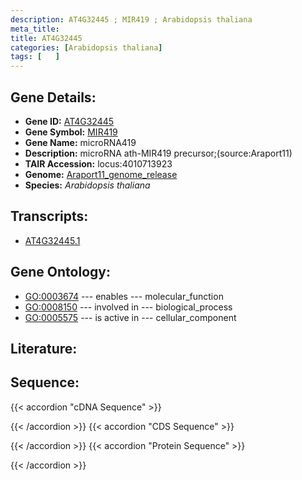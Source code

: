 ```yaml
---
description: AT4G32445 ; MIR419 ; Arabidopsis thaliana
meta_title:
title: AT4G32445
categories: [Arabidopsis thaliana]
tags: [   ]
---
```


## Gene Details:
- **Gene ID:** [AT4G32445](https://www.arabidopsis.org/locus?name=AT4G32445)
- **Gene Symbol:** <u>MIR419</u>
- **Gene Name:** microRNA419
- **Description:**   microRNA ath-MIR419 precursor;(source:Araport11)
- **TAIR Accession:** locus:4010713923
- **Genome:** [Araport11_genome_release](https://www.arabidopsis.org/download/list?dir=Genes%2FAraport11_genome_release)
- **Species:** *Arabidopsis thaliana*

## Transcripts:
   -  [AT4G32445.1](https://www.arabidopsis.org/gene?name=AT4G32445.1)
## Gene Ontology:
   - [GO:0003674](https://amigo.geneontology.org/amigo/term/GO:0003674)&nbsp;---&nbsp;enables&nbsp;---&nbsp;molecular_function
   - [GO:0008150](https://amigo.geneontology.org/amigo/term/GO:0008150)&nbsp;---&nbsp;involved in&nbsp;---&nbsp;biological_process
   - [GO:0005575](https://amigo.geneontology.org/amigo/term/GO:0005575)&nbsp;---&nbsp;is active in&nbsp;---&nbsp;cellular_component
## Literature:
## Sequence:
{{< accordion "cDNA Sequence" >}}

{{< /accordion >}}
{{< accordion "CDS Sequence" >}}

{{< /accordion >}}
{{< accordion "Protein Sequence" >}}

{{< /accordion >}}
